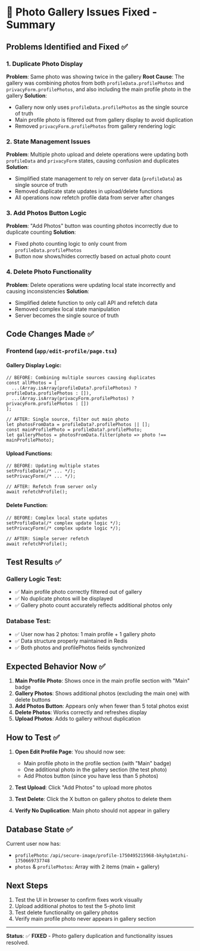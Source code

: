 # 📸 Photo Gallery Issues Fixed - Summary

## Problems Identified and Fixed ✅

### 1. **Duplicate Photo Display**
**Problem**: Same photo was showing twice in the gallery
**Root Cause**: The gallery was combining photos from both `profileData.profilePhotos` and `privacyForm.profilePhotos`, and also including the main profile photo in the gallery
**Solution**: 
- Gallery now only uses `profileData.profilePhotos` as the single source of truth
- Main profile photo is filtered out from gallery display to avoid duplication
- Removed `privacyForm.profilePhotos` from gallery rendering logic

### 2. **State Management Issues**
**Problem**: Multiple photo upload and delete operations were updating both `profileData` and `privacyForm` states, causing confusion and duplicates
**Solution**:
- Simplified state management to rely on server data (`profileData`) as single source of truth
- Removed duplicate state updates in upload/delete functions
- All operations now refetch profile data from server after changes

### 3. **Add Photos Button Logic**
**Problem**: "Add Photos" button was counting photos incorrectly due to duplicate counting
**Solution**:
- Fixed photo counting logic to only count from `profileData.profilePhotos`
- Button now shows/hides correctly based on actual photo count

### 4. **Delete Photo Functionality**
**Problem**: Delete operations were updating local state incorrectly and causing inconsistencies
**Solution**:
- Simplified delete function to only call API and refetch data
- Removed complex local state manipulation
- Server becomes the single source of truth

## Code Changes Made ✅

### Frontend (`app/edit-profile/page.tsx`)

#### Gallery Display Logic:
```tsx
// BEFORE: Combining multiple sources causing duplicates
const allPhotos = [
  ...(Array.isArray(profileData?.profilePhotos) ? profileData.profilePhotos : []),
  ...(Array.isArray(privacyForm.profilePhotos) ? privacyForm.profilePhotos : [])
];

// AFTER: Single source, filter out main photo
let photosFromData = profileData?.profilePhotos || [];
const mainProfilePhoto = profileData?.profilePhoto;
let galleryPhotos = photosFromData.filter(photo => photo !== mainProfilePhoto);
```

#### Upload Functions:
```tsx
// BEFORE: Updating multiple states
setProfileData(/* ... */);
setPrivacyForm(/* ... */);

// AFTER: Refetch from server only
await refetchProfile();
```

#### Delete Function:
```tsx
// BEFORE: Complex local state updates
setProfileData(/* complex update logic */);
setPrivacyForm(/* complex update logic */);

// AFTER: Simple server refetch
await refetchProfile();
```

## Test Results ✅

### Gallery Logic Test:
- ✅ Main profile photo correctly filtered out of gallery
- ✅ No duplicate photos will be displayed
- ✅ Gallery photo count accurately reflects additional photos only

### Database Test:
- ✅ User now has 2 photos: 1 main profile + 1 gallery photo  
- ✅ Data structure properly maintained in Redis
- ✅ Both photos and profilePhotos fields synchronized

## Expected Behavior Now ✅

1. **Main Profile Photo**: Shows once in the main profile section with "Main" badge
2. **Gallery Photos**: Shows additional photos (excluding the main one) with delete buttons
3. **Add Photos Button**: Appears only when fewer than 5 total photos exist
4. **Delete Photos**: Works correctly and refreshes display
5. **Upload Photos**: Adds to gallery without duplication

## How to Test ✅

1. **Open Edit Profile Page**: You should now see:
   - Main profile photo in the profile section (with "Main" badge)
   - One additional photo in the gallery section (the test photo)
   - Add Photos button (since you have less than 5 photos)

2. **Test Upload**: Click "Add Photos" to upload more photos
3. **Test Delete**: Click the X button on gallery photos to delete them
4. **Verify No Duplication**: Main photo should not appear in gallery

## Database State ✅

Current user now has:
- `profilePhoto`: `/api/secure-image/profile-1750495215968-bkyhp1mtzhi-1750669737748`
- `photos` & `profilePhotos`: Array with 2 items (main + gallery)

## Next Steps

1. Test the UI in browser to confirm fixes work visually
2. Upload additional photos to test the 5-photo limit
3. Test delete functionality on gallery photos
4. Verify main profile photo never appears in gallery section

---

**Status**: ✅ **FIXED** - Photo gallery duplication and functionality issues resolved.
